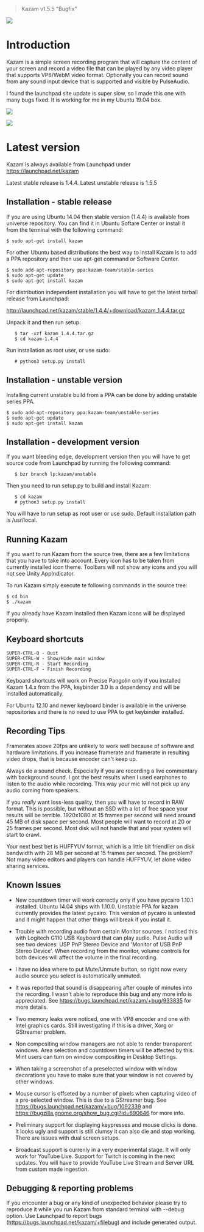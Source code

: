 > Kazam v1.5.5 "Bugfix"


![](https://raw.githubusercontent.com/henrywoo/kazam-screen-recorder/master/kazam.png)


# Introduction


Kazam is a simple screen recording program that will capture the content of your screen and record a video file that can be played by any video player that supports VP8/WebM video format. Optionally you can record sound from any sound input device that is supported and visible by PulseAudio.

I found the launchpad site update is super slow, so I made this one with many bugs fixed. It is working for me in my Ubuntu 19.04 box.

![](img/Kazam_001.png)

![](img/Kazam_002.png)


# Latest version

Kazam is always available from Launchpad under https://launchpad.net/kazam

Latest stable release is 1.4.4.
Latest unstable release is 1.5.5


Installation - stable release
-----------------------------

If you are using Ubuntu 14.04 then stable version (1.4.4) is available from
universe repository. You can find it in Ubuntu Softare Center or install it
from the terminal with the following command:

```shell script
$ sudo apt-get install kazam
```


For other Ubuntu based distributions the best way to install Kazam is
to add a PPA repository and then use apt-get command or Software Center.

```shell script
$ sudo add-apt-repository ppa:kazam-team/stable-series
$ sudo apt-get update
$ sudo apt-get install kazam
```
For distribution independent installation you will have to get the latest
tarball release from Launchpad:

http://launchpad.net/kazam/stable/1.4.4/+download/kazam_1.4.4.tar.gz

Unpack it and then run setup:

```shell script
   $ tar -xzf kazam_1.4.4.tar.gz
   $ cd kazam-1.4.4
```
Run installation as root user, or use sudo:

```shell script
   # python3 setup.py install
```

Installation - unstable version
-------------------------------

Installing current unstable build from a PPA can be done by adding
unstable series PPA.

```shell script
$ sudo add-apt-repository ppa:kazam-team/unstable-series
$ sudo apt-get update
$ sudo apt-get install kazam
```

Installation - development version
----------------------------------

If you want bleeding edge, development version then you will have to get
source code from Launchpad by running the following command:

```shell script
   $ bzr branch lp:kazam/unstable
```

Then you need to run setup.py to build and install Kazam:

```shell script
   $ cd kazam
   # python3 setup.py install
```

You will have to run setup as root user or use sudo. Default installation
path is /usr/local.


Running Kazam
-------------

If you want to run Kazam from the source tree, there are a few limitations
that you have to take into account. Every icon has to be taken from
currently installed icon theme. Toolbars will not show any icons and you
will not see Unity AppIndicator.

To run Kazam simply execute te following commands in the source tree:

```shell script
$ cd bin
$ ./kazam
```
If you already have Kazam installed then Kazam icons will be displayed
properly.


Keyboard shortcuts
------------------

```shell script
SUPER-CTRL-Q - Quit
SUPER-CTRL-W - Show/Hide main window
SUPER-CTRL-R - Start Recording
SUPER-CTRL-F - Finish Recording
```

Keyboard shortcuts will work on Precise Pangolin only if you installed
Kazam 1.4.x from the PPA, keybinder 3.0 is a dependency and will be installed
automatically.

For Ubuntu 12.10 and newer keyboard binder is available in the universe
repositories and there is no need to use PPA to get keybinder installed.


Recording Tips
--------------

Framerates above 20fps are unlikely to work well because of software and
hardware limitations. If you increase framerate and framerate in
resulting video drops, that is because encoder can't keep up.

Always do a sound check. Especially if you are recording a live commentary
with background sound. I got the best results when I used earphones to listen
to the audio while recording. This way your mic will not pick up any audio
coming from speakers.

If you _really_ want loss-less quality, then you will have to record in RAW
format. This is possible, but without an SSD with a lot of free space your
results will be terrible. 1920x1080 at 15 frames per second will need
around 45 MB of disk space per second. Most people will want to record at
20 or 25 frames per second. Most disk will not handle that and your
system will start to crawl.

Your next best bet is HUFFYUV format, which is a little bit friendlier on
disk bandwidth with 28 MB per second at 15 frames per second. The problem?
Not many video editors and players can handle HUFFYUV, let alone video
sharing services.


Known Issues
------------

- New countdown timer will work correctly only if you have pycairo 1.10.1
installed. Ubuntu 14.04 ships with 1.10.0. Unstable PPA for kazam currently
provides the latest pycairo. This version of pycairo is untested and it might
happen that other things will break if you install it.

- Trouble with recording audio from certain Monitor sources. I noticed
this with Logitech G110 USB Keyboard that can play audio. Pulse
Audio will see two devices: USP PnP Stereo Device and 'Monitor of USB PnP
Stereo Device'. When recording from the monitor, volume controls for
both devices will affect the volume in the final recording.

- I have no idea where to put Mute/Unmute button, so right now every audio
source you select is automatically unmuted.

- It was reported that sound is disappearing after couple of minutes into
the recording. I wasn't able to reproduce this bug and any more info is
appreciated. See https://bugs.launchpad.net/kazam/+bug/933835 for more
details.

- Two memory leaks were noticed, one with VP8 encoder and one with Intel
graphics cards. Still investigating if this is a driver, Xorg or
GStreamer problem.

- Non compositing window managers are not able to render transparent
windows. Area selection and countdown timers will be affected by this.
Mint users can turn on window compositing in Desktop Settings.

- When taking a screenshot of a preselected window with window decorations
you have to make sure that your window is not covered by other windows.

- Mouse cursor is offseted by a number of pixels when capturing video of a
pre-selected window. This is due to a GStreamer bug.
See https://bugs.launchpad.net/kazam/+bug/1092339 and
https://bugzilla.gnome.org/show_bug.cgi?id=690646 for more info.

- Preliminary support for displaying keypresses and mouse clicks is done.
It looks ugly and support is still clumsy it can also die and stop working.
There are issues with dual screen setups.

- Broadcast support is currenly in a very experimental stage. It will only
work for YouTube Live. Support for Twitch is coming in the next updates.
You will have to provide YouTube Live Stream and Server URL from custom made
ingestion.


Debugging & reporting problems
------------------------------

If you encounter a bug or any kind of unexpected behavior please try to
reproduce it while you run Kazam from standard terminal with --debug option.
Use Launchpad to report bugs (https://bugs.launchpad.net/kazam/+filebug) and
include generated output.

